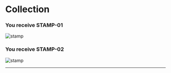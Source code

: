 # Collection

### You receive STAMP-01
![stamp](https://the-art-collective.net/stamps/01_autopoiesis.png)

### You receive STAMP-02
![stamp](https://the-art-collective.net/stamps/02_liminal_hallway.png)

---